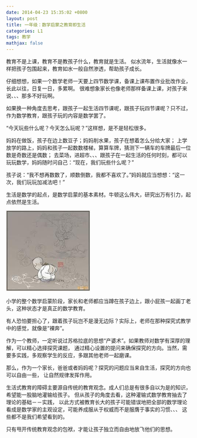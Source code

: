 ```yaml
---
date: 2014-04-23 15:35:02 +0800
layout: post
title: 一年级：数学启蒙之教育即生活
categories: L1
tags: 教学
mathjax: false
---
```


教育不是上课，教育不是教孩子什么，教育就是生活。
似水流年，生活就像水一样把孩子包围起来，教育如水一般自然渗透，帮助孩子成长。

仔细想想，如果一个数学老师一天要上四节数学课，备课上课布置作业批改作业，长此以往，日复一日，多累啊。
很难想象家长也像老师那样备课上课，对孩子来说、、、那多不好玩啊。

如果换一种角度去思考，跟孩子一起生活四节课呢，跟孩子玩四节课呢？只不过，作为数学教育，跟孩子玩的内容是数学罢了。

“今天玩些什么呢？今天怎么玩呢？”这样想，是不是轻松很多。

妈妈在做饭，孩子在边上数豆子；妈妈削水果，孩子在想着怎么分给大家；
上学放学的路上，妈妈和孩子一起数数楼梯，算算车牌，猜测下一辆车的车牌最后一位数是奇数还是偶数；
去菜场，进超市、、、跟孩子在一起生活的任何时刻，都可以玩玩数学，妈妈随时问自己：“现在，我们玩些什么呢？”

孩子说：“我不想再数数了，顺数倒数，我都不喜欢了。”妈妈就应当想想：“这一次，我们玩玩加减法吧！”

生活是数学的起点，是数学启蒙的基本素材。牛顿这么伟大，研究出万有引力，起点依然是生活。

![](/album/2014-04-23-L1-edulive.jpg)

小学的整个数学启蒙阶段，家长和老师都应当蹲在孩子边上，跟小屁孩一起画丁老头，这种状态才是真正的数学教育。

有人恐怕要担心了，跟着孩子玩岂不是漫无边际？实际上，老师在那种探究式教学中的感觉，就像是“裸奔”。

作为一个教师，一定听说过苏格拉底的思想“产婆术”。如果教师对数学有深厚的理解，可以精心选择探究课题，
通过精心设置的提问来确保探究的方向。当然，需要多实践，多观察学生的反应，多跟其他老师一起磨课。

那么，作为一个家长，爸爸或者妈妈呢？探究的问题应当来自生活，探究的方向也可以自由一些，
让自然规律发挥作用。

生活式教育的障碍主要源自传统的教育观念。成人们总是有很多自以为是的知识，希望能一股脑地灌输给孩子。
但从孩子的角度去看，这种灌输式数学教育抽去了理论的基础－－实践，
以此方式被教育长大的孩子可能错误地把全部的数学理论看成是数学家的主观设定，可能养成服从于权威而不是服膺于事实的习惯、、、
这些都不是我们希望看到的。

只有甩开传统教育观念的包袱，才能让孩子独立而自由地放飞他们的思想。
